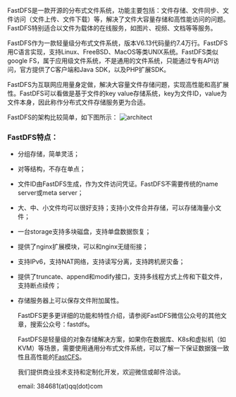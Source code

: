   FastDFS是一款开源的分布式文件系统，功能主要包括：文件存储、文件同步、文件访问（文件上传、文件下载）等，解决了文件大容量存储和高性能访问的问题。FastDFS特别适合以文件为载体的在线服务，如图片、视频、文档等等服务。

  FastDFS作为一款轻量级分布式文件系统，版本V6.13代码量约7.4万行。FastDFS用C语言实现，支持Linux、FreeBSD、MacOS等类UNIX系统。FastDFS类似google FS，属于应用级文件系统，不是通用的文件系统，只能通过专有API访问，官方提供了C客户端和Java SDK，以及PHP扩展SDK。

  FastDFS为互联网应用量身定做，解决大容量文件存储问题，实现高性能和高扩展性。FastDFS可以看做是基于文件的key value存储系统，key为文件ID，value为文件本身，因此称作分布式文件存储服务更为合适。

  FastDFS的架构比较简单，如下图所示：
  ![architect](images/architect.png)


### FastDFS特点：

* 分组存储，简单灵活；
* 对等结构，不存在单点；
* 文件ID由FastDFS生成，作为文件访问凭证。FastDFS不需要传统的name server或meta server；
* 大、中、小文件均可以很好支持；支持小文件合并存储，可以存储海量小文件；
* 一台storage支持多块磁盘，支持单盘数据恢复；
* 提供了nginx扩展模块，可以和nginx无缝衔接；
* 支持IPv6，支持NAT网络，支持读写分离，支持跨机房灾备；
* 提供了truncate、append和modify接口，支持多线程方式上传和下载文件，支持断点续传；
* 存储服务器上可以保存文件附加属性。


  FastDFS更多更详细的功能和特性介绍，请参阅FastDFS微信公众号的其他文章，搜索公众号：fastdfs。

  FastDFS是轻量级的对象存储解决方案，如果你在数据库、K8s和虚拟机（如KVM）等场景，需要使用通用分布式文件系统，可以了解一下保证数据强一致性且高性能的[FastCFS](https://gitee.com/fastdfs100/FastCFS)。

  我们提供商业技术支持和定制化开发，欢迎微信或邮件洽谈。

  email: 384681(at)qq(dot)com
